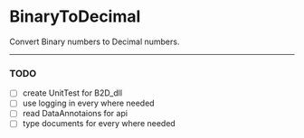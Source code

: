 # BinaryToDecimal

Convert Binary numbers to Decimal numbers.

---

### **TODO**

- [ ] create UnitTest for B2D_dll
- [ ] use logging in every where needed
- [ ] read DataAnnotaions for api
- [ ] type documents for every where needed
